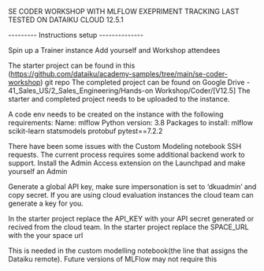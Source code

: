 SE CODER WORKSHOP WITH MLFLOW EXEPRIMENT TRACKING
LAST TESTED ON DATAIKU CLOUD 12.5.1

--------- Instructions setup --------------

Spin up a Trainer instance
Add yourself and Workshop attendees

The starter project can be found in this (https://github.com/dataiku/academy-samples/tree/main/se-coder-workshop) git repo 
The completed project can be found on Google Drive - 41_Sales_US/2_Sales_Engineering/Hands-on Workshop/Coder/[V12.5]
The starter and completed project needs to be uploaded to the instance.

A code env needs to be created on the instance with the following requirements:
Name: mlflow
Python version: 3.8
Packages to install:
mlflow
scikit-learn
statsmodels
protobuf
pytest==7.2.2



There have been some issues with the Custom Modeling notebook SSH requests. The current process requires some additional backend work to support.
Install the Admin Access extension on the Launchpad and make yourself an Admin

Generate a global API key, make sure impersonation is set to ‘dkuadmin’ and copy secret. If you are using cloud evaluation instances the cloud team can generate a key for you. 

In the starter project replace the API_KEY with your API secret generated or recived from the cloud team. 
In the starter project replace the SPACE_URL  with the your space url

This is needed in the custom modelling notebook(the line that assigns the Dataiku remote). Future versions of MLFlow may not require this 



